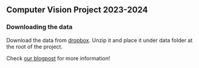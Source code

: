 ## Computer Vision Project 2023-2024

### Downloading the data
Download the data from [dropbox](https://www.dropbox.com/s/hmz8m8sd3d2u8xj/images.zip). Unzip it and place it under data folder at the root of the project.


Check [our blogpost](CV%20Project%20Blogpost-1.pdf) for more information!